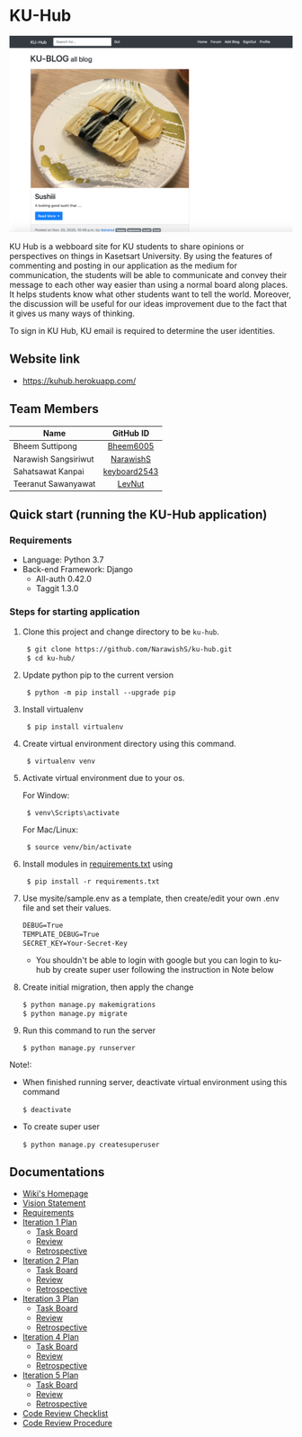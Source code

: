# KU-Hub

![Ku-Hub](kuhub/static/kuhub/images/kuhub.png)

KU Hub is a webboard site for KU students to share opinions or 
perspectives on things in Kasetsart University. By using the features 
of commenting and posting in our application as the medium for 
communication, the students will be able to communicate and convey their 
message to each other way easier than using a normal board along places. 
It helps students know what other students want to tell the world. 
Moreover, the discussion will be useful for our ideas improvement due to 
the fact that it gives us many ways of thinking. 

To sign in KU Hub, KU email is required to determine the user identities.

## Website link
* https://kuhub.herokuapp.com/

## Team Members
| Name       |      GitHub ID     |
|----------|:-------------:|
| Bheem Suttipong        |     [Bheem6005](https://github.com/Bheem6005)    |
| Narawish Sangsiriwut        |     [NarawishS](https://github.com/NarawishS)      |
| Sahatsawat Kanpai        |      [keyboard2543](https://github.com/keyboard2543)      |
| Teeranut Sawanyawat        |     [LevNut](https://github.com/LevNut)       |

## Quick start (running the KU-Hub application)

### Requirements
* Language: Python 3.7
* Back-end Framework: Django
    * All-auth 0.42.0
    * Taggit 1.3.0

### Steps for starting application
1. Clone this project and change directory to be `ku-hub`.

        $ git clone https://github.com/NarawishS/ku-hub.git
        $ cd ku-hub/
   
2. Update python pip to the current version

        $ python -m pip install --upgrade pip
   
3. Install virtualenv

        $ pip install virtualenv
     
4. Create virtual environment directory using this command.

        $ virtualenv venv

5. Activate virtual environment due to your os.

   For Window:
    
        $ venv\Scripts\activate
        
    For Mac/Linux:
    
        $ source venv/bin/activate

6. Install modules in [requirements.txt](requirements.txt) using 
  
        $ pip install -r requirements.txt
        
7. Use mysite/sample.env as a template, then create/edit your own
.env file and set their values.

       DEBUG=True
       TEMPLATE_DEBUG=True
       SECRET_KEY=Your-Secret-Key

        
   * You shouldn't be able to login with google
    but you can login to ku-hub by create super user
     following the instruction in Note below

8. Create initial migration, then apply the change 
       
       $ python manage.py makemigrations
       $ python manage.py migrate
       
9. Run this command to run the server

       $ python manage.py runserver
       
Note!:

* When finished running server, deactivate virtual environment using this command

    ```$ deactivate```
    
* To create super user

    ```$ python manage.py createsuperuser```

## Documentations
* [Wiki's Homepage](https://github.com/NarawishS/ku-hub/wiki)
* [Vision Statement](https://github.com/NarawishS/ku-hub/wiki/Vision-Statement)
* [Requirements](https://github.com/NarawishS/ku-hub/wiki/Requirements)
* [Iteration 1 Plan](https://github.com/NarawishS/ku-hub/wiki/Iteration-1-Plan)
    * [Task Board](https://github.com/NarawishS/ku-hub/projects/1)
    * [Review](https://github.com/NarawishS/ku-hub/wiki/Iteration-1-Review)
    * [Retrospective](https://github.com/NarawishS/ku-hub/wiki/Iteration-1-Retrospective)
* [Iteration 2 Plan](https://github.com/NarawishS/ku-hub/wiki/Iteration-2-Plan)
    * [Task Board](https://github.com/NarawishS/ku-hub/projects/2)
    * [Review](https://github.com/NarawishS/ku-hub/wiki/Iteration-2-Review)
    * [Retrospective](https://github.com/NarawishS/ku-hub/wiki/Iteration-2-Retrospective)
* [Iteration 3 Plan](https://github.com/NarawishS/ku-hub/wiki/Iteration-3-Plan)
    * [Task Board](https://github.com/NarawishS/ku-hub/projects/4)
    * [Review](https://github.com/NarawishS/ku-hub/wiki/Iteration-3-Review)
    * [Retrospective](https://github.com/NarawishS/ku-hub/wiki/Iteration-3-Retrospective)
* [Iteration 4 Plan](https://github.com/NarawishS/ku-hub/wiki/Iteration-4-Plan)
    * [Task Board](https://github.com/NarawishS/ku-hub/projects/5)
    * [Review](https://github.com/NarawishS/ku-hub/wiki/Iteration-4-Review)
    * [Retrospective](https://github.com/NarawishS/ku-hub/wiki/Iteration-4-Retrospective)
* [Iteration 5 Plan](https://github.com/NarawishS/ku-hub/wiki/Iteration-5-Plan)
    * [Task Board]()
    * [Review]()
    * [Retrospective]()
* [Code Review Checklist](https://github.com/NarawishS/ku-hub/wiki/Code-Review-Checklist)
* [Code Review Procedure](https://github.com/NarawishS/ku-hub/wiki/Code-Review-Procedure)